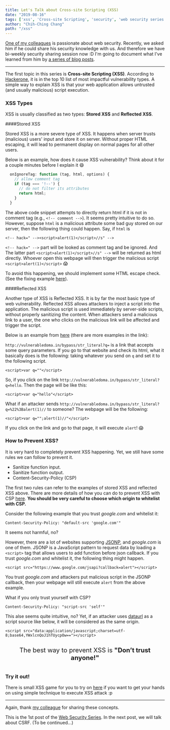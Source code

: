 ```yaml
---
title: Let's Talk about Cross-site Scripting (XSS)
date: "2019-08-16"
tags: ['xss', 'Cross-site Scripting', 'security', 'web security series']
author: "Chih-Ching Chang"
path: "/xss"
---
```


[One of my colleagues](http://steven5538.tw) is passionate about web security.
Recently, we asked him if he could share his security knowledge with us.
And therefore we have bi-weekly security sharing session now :D I'm going to document what I've learned from him by [a series of blog posts](./tag/web-security-series/).

---

The first topic in this series is **Cross-site Scripting (XSS)**. According to [Hackerone](https://www.hackerone.com/resources/top-10-vulnerabilities), it is in the top 10 list of most impactful vulnerability types.
A simple way to explain XSS is that your web application allows untrusted (and usually malicious) script execution. 

### XSS Types

XSS is usually classified as two types: **Stored XSS** and **Reflected XSS**.

####Stored XSS

Stored XSS is a more severe type of XSS. It happens when server trusts (malicious) users' input and store it on server. Without proper HTML escaping, it will lead to permanent display on normal pages for all other users.

Below is an example, how does it cause XSS vulnerability?
Think about it for a couple minutes before I explain it 😄

```javascript
  onIgnoreTag: function (tag, html, options) {
    // allow comment tag
    if (tag === '!--') {
      // do not filter its attributes
      return html;
    }
  }
```

The above code snippet attempts to directly return html if it is not in comment tag (e.g., `<!-- comment -->`). It seems pretty intuitive to do so. However, suppose `html` is a malicious attribute some bad guy stored on our server, then the following thing could happen. Say, if `html` is 

```
<!-- hack=" --><script>alert(1)</script>//s" -->
```

`<!-- hack=" -->` part will be looked as comment tag and be ignored. And The latter part `<script>alert(1)</script>//s" -->` will be returned as html directly. Whoever open this webpage will then trigger the malicious script `<script>alert(1)</script>` 😱

To avoid this happening, we should implement some HTML escape check. (See the fixing example [here](https://github.com/hackmdio/codimd/pull/1112/files#diff-f2c85783e62a2acc0cdd895374568344)). 

####Reflected XSS

Another type of XSS is Reflected XSS. It is by far the most basic type of web vulnerability. Reflected XSS allows attackers to inject a script into the application. The malicious script is used immediately by server-side scripts, without properly sanitizing the content. 
When attackers send a malicious link to a user, the one who clicks on the malicious link will be affected and trigger the script.

Below is an example from [here](http://vulnerabledoma.in/bypass/) (there are more examples in the link):

`http://vulnerabledoma.in/bypass/str_literal?q=` is a link that accepts some query parameters. If you go to that website and check its html, what it basically does is the following: taking whatever you send on `q` and set it to the following script.

```
<script>var q=""</script>
```

So, if you click on the link `http://vulnerabledoma.in/bypass/str_literal?q=hello`. Then the page will be like this:

```
<script>var q="hello"</script>
```

What if an attacker sends `http://vulnerabledoma.in/bypass/str_literal?q=%22%3Balert(1)//` to someone? The webpage will be the following:

```
<script>var q="";alert(1)//"</script>
```

If you click on the link and go to that page, it will execute `alert`! 😱

### How to Prevent XSS?

It is very hard to completely prevent XSS happening. Yet, we still have some rules we can follow to prevent it.

* Sanitize function input.
* Sanitize function output.
* Content-Security-Policy (CSP)

The first two rules can refer to the examples of stored XSS and reflected XSS above. There are more details of how you can do to prevent XSS with CSP [here](https://developers.google.com/web/fundamentals/security/csp/). **You should be very careful to choose which origin to whitelist with CSP.**

Consider the following example that you trust _google.com_ and whitelist it:

```
Content-Security-Policy: "default-src 'google.com'"
```

It seems not harmful, no?

However, there are a lot of websites supporting [JSONP](https://en.wikipedia.org/wiki/JSONP), and _google.com_ is one of them. JSONP is a JavaScript pattern to request data by loading a `<script>` tag that allows users to add function before json callback. If you trust _google.com_ and whitelist it, the following thing might happen.

```
<script src="https://www.google.com/jsapi?callback=alert"></script>
```

You trust _google.com_ and attackers put malicious script in the JSONP callback, then your webpage will still execute `alert` from the above example.

What if you only trust yourself with CSP?

```
Content-Security-Policy: "script-src 'self'"
```

This alse seems quite intuitive, no?
Yet, if an attacker uses [dataurl](https://developer.mozilla.org/en-US/docs/Web/HTTP/Basics_of_HTTP/Data_URIs) as a script source like below, it will be considered as the same origin.

```
<script src="data:application/javascript;charset=utf-8;base64,YWxlcnQoJ1hTUycpOw=="></script>
```

<div style="padding: 14px 0;text-align: center; font-size:20px;">The best way to prevent XSS is <strong>"Don’t trust anyone!"</strong></div>

### Try it out!

There is small XSS game for you to try on [here](https://xss-game.appspot.com) if you want to get your hands on using simple technique to execute XSS attack :p

---

Again, thank [my colleague](http://steven5538.tw) for sharing these concepts.

This is the 1st post of the [Web Security Series](./tag/web-security-series/). In the next post, we will talk about CSRF. (To be continued...)